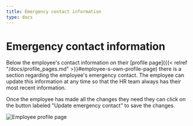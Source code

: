 ```yaml
---
title: Emergency contact information
type: docs
---
```


# Emergency contact information

Below the employee's contact information on their [profile page]({{< relref "/docs/profile_pages.md" >}}#employee-s-own-profile-page) there is a section regarding the employee's emergency contact. The employee can update this information at any time so that the HR team always has their most recent information.

Once the employee has made all the changes they need they can click on the button labeled "Update emergency contact" to save the changes.

![Employee profile page](/docs/img/home_page_employee_4.png)